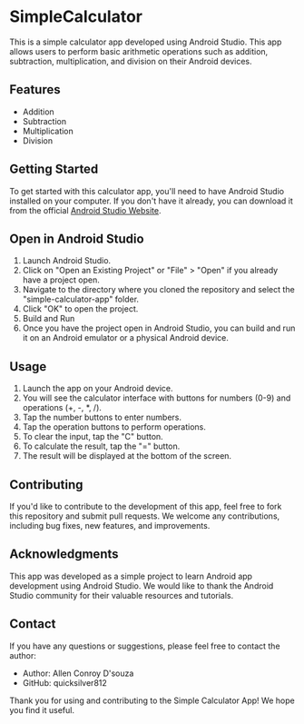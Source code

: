 # SimpleCalculator

This is a simple calculator app developed using Android Studio. This app allows users to perform basic arithmetic operations such as addition, subtraction, multiplication, and division on their Android devices.

## Features
* Addition
* Subtraction
* Multiplication
* Division

## Getting Started
To get started with this calculator app, you'll need to have Android Studio installed on your computer. If you don't have it already, you can download it from the official [Android Studio Website](https://developer.android.com/studio "Android Studio website").

## Open in Android Studio
1. Launch Android Studio.
2. Click on "Open an Existing Project" or "File" > "Open" if you already have a project open.
3. Navigate to the directory where you cloned the repository and select the "simple-calculator-app" folder.
4. Click "OK" to open the project.
5. Build and Run
6. Once you have the project open in Android Studio, you can build and run it on an Android emulator or a physical Android device.

## Usage
1. Launch the app on your Android device.
2. You will see the calculator interface with buttons for numbers (0-9) and operations (+, -, *, /).
3. Tap the number buttons to enter numbers.
4. Tap the operation buttons to perform operations.
5. To clear the input, tap the "C" button.
6. To calculate the result, tap the "=" button.
7. The result will be displayed at the bottom of the screen.

## Contributing
If you'd like to contribute to the development of this app, feel free to fork this repository and submit pull requests. We welcome any contributions, including bug fixes, new features, and improvements.

## Acknowledgments
This app was developed as a simple project to learn Android app development using Android Studio. We would like to thank the Android Studio community for their valuable resources and tutorials.

## Contact
If you have any questions or suggestions, please feel free to contact the author:

* Author: Allen Conroy D'souza
* GitHub: quicksilver812

  
Thank you for using and contributing to the Simple Calculator App! We hope you find it useful.
